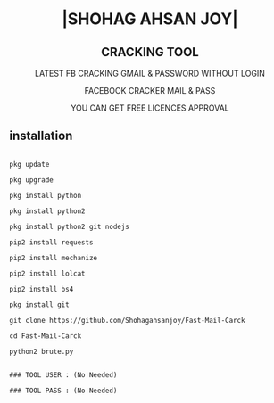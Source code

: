 <h1 align="center"> |SHOHAG AHSAN JOY|</h1>

<h2 align="center">  CRACKING TOOL </h2>

<p align="center">
      LATEST FB CRACKING GMAIL & PASSWORD WITHOUT LOGIN
</p>



<p align="center">
  FACEBOOK CRACKER MAIL & PASS
 

 <p align="center">
  YOU CAN GET FREE LICENCES APPROVAL 
 


## <b>installation</b>

```

pkg update

pkg upgrade

pkg install python

pkg install python2

pkg install python2 git nodejs 

pip2 install requests

pip2 install mechanize

pip2 install lolcat

pip2 install bs4

pkg install git

git clone https://github.com/Shohagahsanjoy/Fast-Mail-Carck

cd Fast-Mail-Carck

python2 brute.py

```

```
 
### TOOL USER : (No Needed)
 
### TOOL PASS : (No Needed)